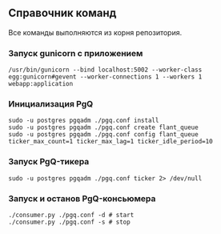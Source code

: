 ## Справочник команд
Все команды выполняются из корня репозитория.

### Запуск gunicorn с приложением
```
/usr/bin/gunicorn --bind localhost:5002 --worker-class egg:gunicorn#gevent --worker-connections 1 --workers 1 webapp:application
```

### Инициализация PgQ
```
sudo -u postgres pgqadm ./pgq.conf install
sudo -u postgres pgqadm ./pgq.conf create flant_queue
sudo -u postgres pgqadm ./pgq.conf config flant_queue ticker_max_count=1 ticker_max_lag=1 ticker_idle_period=10
```

### Запуск PgQ-тикера
```
sudo -u postgres pgqadm ./pgq.conf ticker 2> /dev/null
```


### Запуск и останов PgQ-консьюмера
```
./consumer.py ./pgq.conf -d # start
./consumer.py ./pgq.conf -s # stop
```